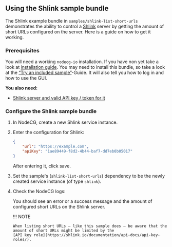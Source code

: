 ## Using the Shlink sample bundle

The Shlink example bundle in `samples/shlink-list-short-urls` demonstrates the
ability to control a [Shlink](https://shlink.io/) server by getting the amount
of short URLs configured on the server. Here is a guide on how to get it
working.

### Prerequisites

You will need a working `nodecg-io` installation. If you have non yet take a
look at [installation guide](../getting_started/install.md). You may need to
install this bundle, so take a look at the
[“Try an included sample”](../getting_started/try_example_bundle.md)-Guide. It
will also tell you how to log in and how to use the GUI.

**You also need:**

-   [Shlink server and valid API key / token for it](https://shlink.io/documentation/install-docker-image/)

### Configure the Shlink sample bundle

1.  In NodeCG, create a new Shlink service instance.
2.  Enter the configuration for Shlink:

    ```json
    {
        "url": "https://example.com",
        "apiKey": "1ae89449-f8d2-4b44-baf7-dd7eb0b05017"
    }
    ```

    After entering it, click save.

3.  Set the sample's (`shlink-list-short-urls`) dependency to be the newly
    created service instance (of type `shlink`).

4.  Check the NodeCG logs:

    You should see an error or a success message and the amount of configured
    short URLs on the Shlink server.

    !!! NOTE

        When listing short URLs — like this sample does — be aware that the
        amount of short URLs might be limited by the
        [API key role](https://shlink.io/documentation/api-docs/api-key-roles/).

